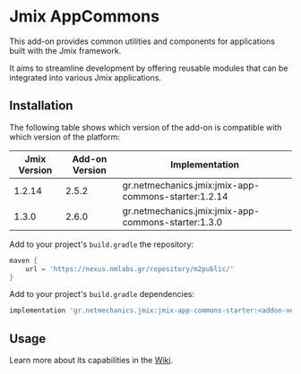 # Jmix AppCommons

This add-on provides common utilities and components for applications built with the Jmix framework. 

It aims to streamline development by offering reusable modules that can be integrated into various Jmix applications.

## Installation

The following table shows which version of the add-on is compatible with which version of the platform:

| Jmix Version | Add-on Version | Implementation                                       |
|--------------|----------------|------------------------------------------------------|
| 1.2.14       | 2.5.2          | gr.netmechanics.jmix:jmix-app-commons-starter:1.2.14 |
| 1.3.0        | 2.6.0          | gr.netmechanics.jmix:jmix-app-commons-starter:1.3.0  |

Add to your project's `build.gradle` the repository:

```gradle
maven {
    url = 'https://nexus.nmlabs.gr/repository/m2public/'
}
```

Add to your project's `build.gradle` dependencies:

```gradle
implementation 'gr.netmechanics.jmix:jmix-app-commons-starter:<addon-version>'
```

## Usage

Learn more about its capabilities in the [Wiki](https://github.com/pbaris/jmix-app-commons/wiki).
